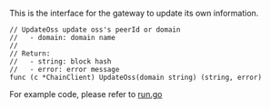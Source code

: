 This is the interface for the gateway to update its own information.

```golang
// UpdateOss update oss's peerId or domain
//   - domain: domain name
//
// Return:
//   - string: block hash
//   - error: error message
func (c *ChainClient) UpdateOss(domain string) (string, error)
```

For example code, please refer to [run.go](https://github.com/CESSProject/DeOSS/blob/main/cmd/cmd/run.go)